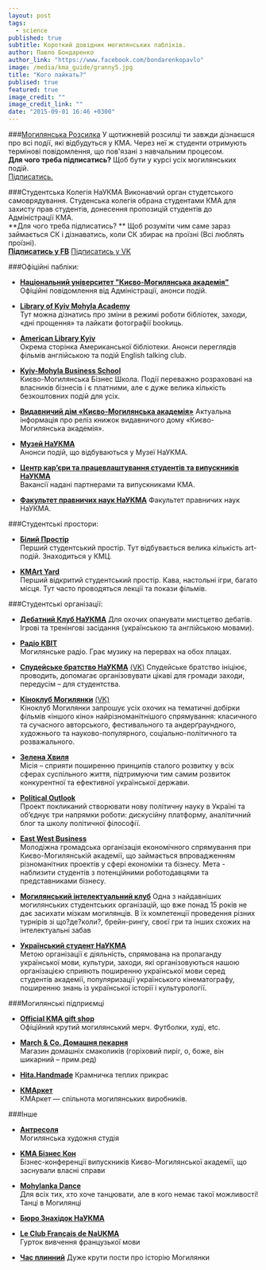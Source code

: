 ```yaml
---
layout: post
tags: 
  - science
published: true
subtitle: Короткий довідник могилянських пабліків.
author: Павло Бондаренко
author_link: "https://www.facebook.com/bondarenkopavlo"
image: /media/kma_guide/granny5.jpg
title: "Кого лайкать?"
publised: true
featured: true
image_credit: ""
image_credit_link: ""
date: "2015-09-01 16:46 +0300"
---
```



###[Могилянська Розсилка](http://goo.gl/EoH2hM) 
У щотижневій розсилці ти завжди дізнаєшся про всі події, які відбудуться у КМА. Через неї ж студенти отримують термінові повідомлення, що пов'язані з навчальним процесом.  
**Для чого треба підписатись?** Щоб бути у курсі усіх могилянських подій.  
[Підписатись.](http://goo.gl/EoH2hM)  

###Студентська Колегія НаУКМА
Виконавчий орган студетського самоврядування. Студенська колегія обрана студентами КМА для захисту прав студентів, донесення пропозицій студентів до Адміністрації КМА.  
**Для чого треба підписатись? ** Щоб розуміти чим саме зараз займається СК і дізнаватись, коли СК збирає на проїзні (Всі люблять проїзні).  
**[Підписатись у FB](https://www.facebook.com/StudNaUKMA)**
[Підписатись у VK](https://vk.com/sk_kma)  
 


###Офіційні пабліки:
- **[Національний університет "Києво-Могилянська академія"](https://www.facebook.com/naukma)**   
Офіційні повідомлення від Адміністрації, анонси подій.

- **[Library of Kyiv Mohyla Academy](https://www.facebook.com/NaUKMA.Library)**  
Тут можна дізнатись про зміни в режимі роботи бібліотек, заходи, «дні прощення» та лайкати фотографії bookиць.

- **[American Library Kyiv](https://www.facebook.com/American.Library.Kyiv)**  
Окрема сторінка Американської бібліотеки. Анонси переглядів фільмів англійською та подій English talking club.

- **[Kyiv-Mohyla Business School](https://www.facebook.com/kmbs.ua)**  
Києво-Могилянська Бізнес Школа. Події переважно розраховані на власників бізнесів і є платними, але є дуже велика кількість безкоштовних подій для усіх.

- **[Видавничий дім «Києво-Могилянська академія»](https://www.facebook.com/PHouseKMa)**
Актуальна інформація про реліз книжок видавничого дому «Києво-Могилянська академія».

- **[Музей НаУКМА](https://www.facebook.com/NaUKMAmuseum)**  
Анонси подій, що відбуваються у Музеї НаУКМА.

- **[Центр кар’єри та працевлаштування студентів та випускників НаУКМА](https://www.facebook.com/JCCofNaUKMA)**  
Вакансії надані партнерами та випускниками КМА.

- **[Факультет правничих наук НаУКМА](https://www.facebook.com/law.ukma)**
Факультет правничих наук НаУКМА.


###Студентські простори:

- **[Білий Простір](https://www.facebook.com/bilyiprostir)**  
Перший студентський простір. Тут відбувається велика кількість art-подій. Знаходиться у КМЦ.

- **[KMArt Yard](https://www.facebook.com/kmartyard)**  
Перший відкритий студентський простір. Кава, настольні ігри, багато місця. Тут часто проводяться лекції та покази фільмів.


###Студентські організації:

- **[Дебатний Клуб НаУКМА](https://vk.com/debate_club_naukma)**
Для охочих опанувати мистцетво дебатів. Ігрові та тренінгові засідання (українською та англійською мовами).

- **[Радіо КВІТ](https://vk.com/radiokvit)**  
Могилянське радіо. Грає музику на перервах на обох плацах.

- **[Спудейське братство НаУКМА](https://www.facebook.com/SpudeyskeBratstvoNaUKMA)** 
[(VK)](https://vk.com/sb_kma) 
Спудейське братство ініціює, проводить, допомагає організовувати цікаві для громади заходи, передусім – для студентства.

- **[Кіноклуб Могилянки](https://www.facebook.com/kinoklub.kma)**
[(VK)](https://vk.com/kinoklubkma)    
Кіноклуб Могилянки запрошує усіх охочих на тематичні добірки фільмів «іншого кіно» найрізноманітнішого спрямування: класичного та сучасного авторського, фестивального та андерґраундного, художнього та науково-популярного, соціально-політичного та розважального.

- **[Зелена Хвиля](https://www.facebook.com/ecoclubua)**  
Місія – сприяти поширенню принципів сталого розвитку у всіх сферах суспільного життя, підтримуючи тим самим розвиток конкурентної та ефективної української держави.

- **[Political Outlook](https://www.facebook.com/polit.outlook)**  
Проект покликаний створювати нову політичну науку в Україні та об’єднує три напрямки роботи: дискусійну платформу, аналітичний блог та школу політичної філософії. 

- **[East West Business](https://vk.com/east.west.business)**  
Молодіжна громадська організація економічного спрямування при Києво-Могилянській академії, що займається впровадженням різноманітних проектів у сфері економіки та бізнесу. Мета - наблизити студентів з потенційними роботодавцями та представниками бізнесу.

- **[Могилянський інтелектуальний клуб](https://vk.com/mik_naukma)** 
Одна з найдавніших могилянських студентських організацій, що вже понад 15 років не дає засихати мізкам могилянців.
В їх компетенції проведення різних турнірів зі що?де?коли?, брейн-рингу, своєї гри та інших схожих на інтелектуальні забав

- **[Український студент НаУКМА](https://vk.com/ukr.student.ukma)**  
Метою організації є діяльність, спрямована на пропаганду української мови, культури, заходи, які організовуються нашою організацією сприяють поширенню української мови серед студентів академії, популяризації українського кінематографу, поширенню знань із української історії і культурології.


###Могилянські підприємці

- **[Official KMA gift shop](https://www.facebook.com/kmagiftshop)**  
Офіційний крутий могилянський мерч. Футболки, худі, etc.

- **[March & Co. Домашня пекарня](https://www.facebook.com/march.and.co.bakery)**  
Магазин домашніх смаколиків (горіховий пиріг, о, боже, він шикарний – прим.ред)

- **[Hita.Handmade](https://www.facebook.com/hita.maisternya)**
Крамничка теплих прикрас

- **[КМАркет](https://www.facebook.com/kmarket.ua)**  
КМАркет — спільнота могилянських виробників.

###Інше 

- **[Антресоля](https://www.facebook.com/antresolya)**  
Могилянська художня студія

- **[KMA Бізнес Кон](https://www.facebook.com/kmabizcon)**  
Бізнес-конференції випускників Києво-Могилянської академії, що заснували власні справи

- **[Mohylanka Dance](https://vk.com/dancemohylanka)**  
Для всіх тих, хто хоче танцювати, але в кого немає такої можливості! Танці в Могилянці

- **[Бюро Знахідок НаУКМА](https://vk.com/public69247169)**

- **[Le Club Français de NaUKMA](https://vk.com/club82599373)**  
Гурток вивчення французької мови

- **[Час плинний](https://www.facebook.com/pages/Час-плинний/583809538364773)** Дуже крути пости про історію Могилянки  

